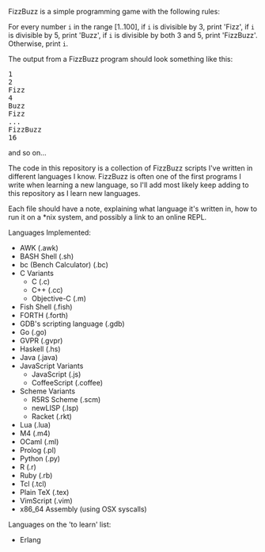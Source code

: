 FizzBuzz is a simple programming game with the following rules:

For every number `i` in the range [1..100], if `i` is divisible by 3, print 'Fizz', if `i` is divisible by 5, print 'Buzz', if `i` is divisible by both 3 and 5, print 'FizzBuzz'. Otherwise, print `i`.

The output from a FizzBuzz program should look something like this:

<pre>
1
2
Fizz
4
Buzz
Fizz
...
FizzBuzz
16
</pre>

and so on...

The code in this repository is a collection of FizzBuzz scripts 
I've written in different languages I know. 
FizzBuzz is often one of the first programs I write
when learning a new language, so I'll 
add most likely keep adding to this repository
as I learn new languages.

Each file should have a note, explaining what language it's written in,
how to run it on a \*nix system, and possibly a link to an online REPL.

Languages Implemented:
* AWK (.awk)
* BASH Shell (.sh)
* bc (Bench Calculator) (.bc)
* C Variants 
  * C (.c)
  * C++ (.cc)
  * Objective-C (.m)
* Fish Shell (.fish)
* FORTH (.forth)
* GDB's scripting language (.gdb)
* Go (.go)
* GVPR (.gvpr)
* Haskell (.hs)
* Java (.java)
* JavaScript Variants
  * JavaScript (.js)
  * CoffeeScript (.coffee)
* Scheme Variants
  * R5RS Scheme (.scm)
  * newLISP (.lsp)
  * Racket (.rkt)
* Lua (.lua)
* M4 (.m4)
* OCaml (.ml)
* Prolog (.pl)
* Python (.py)
* R (.r)
* Ruby (.rb)
* Tcl (.tcl)
* Plain TeX (.tex)
* VimScript (.vim)
* x86\_64 Assembly (using OSX syscalls)

Languages on the 'to learn' list:
* Erlang
